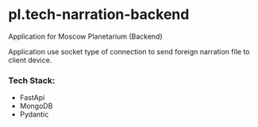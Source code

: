 # pl.tech-narration-backend
Application for Moscow Planetarium (Backend)

Application use socket type of connection to send foreign narration file to client device.

### Tech Stack:
* FastApi
* MongoDB
* Pydantic
